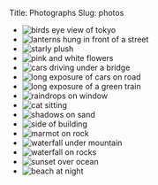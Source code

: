Title: Photographs
Slug: photos

<div class="slides-container">
    <ul class="slides scroller" id="slides">
        <li class="slide">
            <img loading="lazy" src="{attach}/images/photos/tokyo.jpg" alt="birds eye view of tokyo" draggable="false"/>
        </li>
        <li class="slide">
            <img loading="lazy" src="{attach}/images/photos/lantern.jpg" alt="lanterns hung in front of a street" draggable="false"/>
        </li>
        <li class="slide">
            <img loading="lazy" src="{attach}/images/photos/starly.jpg" alt="starly plush" draggable="false"/>
        </li>
        <li class="slide">
            <img loading="lazy" src="{attach}/images/photos/flowers.jpg" alt="pink and white flowers" draggable="false"/>
        </li>
        <li class="slide">
            <img loading="lazy" src="{attach}/images/photos/cars.jpg" alt="cars driving under a bridge" draggable="false"/>
        </li>
        <li class="slide">
            <img loading="lazy" src="{attach}/images/photos/streetcars.jpg" alt="long exposure of cars on road" draggable="false"/>
        </li>
        <li class="slide">
            <img loading="lazy" src="{attach}/images/photos/tokyotrain.jpg" alt="long exposure of a green train" draggable="false"/>
        </li>
        <li class="slide">
            <img loading="lazy" src="{attach}/images/photos/rain.jpg" alt="raindrops on window" draggable="false"/>
        </li>
        <li class="slide">
            <img loading="lazy" src="{attach}/images/photos/cat.jpg" alt="cat sitting" draggable="false"/>
        </li>
        <li class="slide">
            <img loading="lazy" src="{attach}/images/photos/shadows.jpg" alt="shadows on sand" draggable="false"/>
        </li>
        <li class="slide">
            <img loading="lazy" src="{attach}/images/photos/building.jpg" alt="side of building" draggable="false"/>
        </li>
        <li class="slide">
            <img loading="lazy" src="{attach}/images/photos/marmot.jpg" alt="marmot on rock" draggable="false"/>
        </li>
        <li class="slide">
            <img loading="lazy" src="{attach}/images/photos/waterfall.jpg" alt="waterfall under mountain" draggable="false"/>
        </li>
        <li class="slide">
            <img loading="lazy" src="{attach}/images/photos/waterfall2.jpg" alt="waterfall on rocks" draggable="false"/>
        </li>
        <li class="slide">
            <img loading="lazy" src="{attach}/images/photos/sunset.jpg" alt="sunset over ocean" draggable="false"/>
        </li>
        <li class="slide">
            <img loading="lazy" src="{attach}/images/photos/shores.jpg" alt="beach at night" draggable="false"/>
        </li>
    </ul>
</div>

<script src="{static}/scripts/slide.js"></script>
